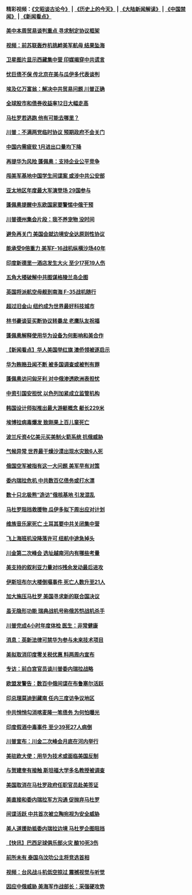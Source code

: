#### 精彩视频：[《文昭谈古论今》](http://45.76.195.252/wenzhao) | [《历史上的今天》](http://45.76.195.252/today-in-history) | [《大陆新闻解读》](http://45.76.195.252/ntdtv-comedy) | [《中国禁闻》](http://45.76.195.252/ntdtv-news) | [《新闻看点》](http://45.76.195.252/news-insight) 

 #### [美中本周贸易谈判重点 寻求制定协议框架](../pages/nsc418/n11041912.md?t=02131347) 

#### [视频：前苏联轰炸机挑衅美军航母 结果坠海](../pages/nsc418/n11041810.md?t=02131347) 

#### [卫星图片显示西藏集中营 印媒揭穿中共谎言](../pages/nsc418/n11041664.md?t=02131347) 

#### [忧巨债不保 传北京在美与瓜伊多代表谈判](../pages/nsc418/n11040772.md?t=02131347) 

#### [埃及亿万富翁：解决中共贸易问题 川普正确](../pages/nsc418/n11040351.md?t=02131347) 

#### [全球股市和债券收益率12日大幅走高](../pages/nsc418/n11040548.md?t=02131347) 

#### [马杜罗若逃跑 他有可能去哪里？](../pages/nsc418/n11040502.md?t=02131347) 

#### [川普：不满两党临时协议 预期政府不会关门](../pages/nsc418/n11040382.md?t=02131347) 

#### [中国内需疲软 1月进出口量均下降](../pages/nsc418/n11040021.md?t=02131347) 

#### [再提华为风险 蓬佩奥：支持企业公平竞争](../pages/nsc418/n11040198.md?t=02131347) 

#### [闯美军基地中国学生间谍案 或涉中共公安部](../pages/nsc418/n11040083.md?t=02131347) 

#### [亚太地区年度最大军演登场 29国参与](../pages/nsc418/n11039999.md?t=02131347) 

#### [蓬佩奥提醒中东欧国家要警惕中俄干预](../pages/nsc418/n11039745.md?t=02131347) 

#### [川普德州集会片段：我不养宠物 没时间](../pages/nsc418/n11039218.md?t=02131347) 

#### [避免再关门 美国会就边境安全达原则性协议](../pages/nsc418/n11039556.md?t=02131347) 

#### [能承受9倍重力 美军F-16战机纵横沙场40年](../pages/nsc418/n11039432.md?t=02131347) 

#### [印度新德里一酒店发生大火 至少17死19人伤](../pages/nsc418/n11039502.md?t=02131347) 

#### [五角大楼破解中共图谋格陵兰岛企图](../pages/nsc418/n11038368.md?t=02131347) 

#### [英国将派航空母舰到南海 F-35战机随行](../pages/nsc418/n11039035.md?t=02131347) 

#### [超过旧金山 纽约成为世界最好科技城市](../pages/nsc418/n11038537.md?t=02131347) 

#### [林书豪谈妥买断协议转暴龙 老鹰队友祝福](../pages/nsc418/n11038662.md?t=02131347) 

#### [蓬佩奥解释使用华为设备为何影响和美合作](../pages/nsc418/n11038282.md?t=02131347) 

#### [【新闻看点】华人美国举红旗 澳侨领被逐启示](../pages/nsc418/n11038210.md?t=02131347) 

#### [华为贿赂丑闻不断 被多国调查或被判有罪](../pages/nsc418/n11038028.md?t=02131347) 

#### [蓬佩奥访问匈牙利 对中俄渗透欧洲表担忧](../pages/nsc418/n11038057.md?t=02131347) 

#### [中资引国安担忧 以色列加紧成立监管机构](../pages/nsc418/n11037999.md?t=02131347) 

#### [韩国设计师拟推出最大游艇概念 艇长229米](../pages/nsc418/n11037905.md?t=02131347) 

#### [埃博拉病毒爆发 致刚果上百儿童死亡](../pages/nsc418/n11037661.md?t=02131347) 

#### [波兰斥资4亿美元买美制火箭系统 抗俄威胁](../pages/nsc418/n11036936.md?t=02131347) 

#### [气候异常 世界最干燥沙漠出现水灾致6人死](../pages/nsc418/n11037220.md?t=02131347) 

#### [俄国空军被指有这一大问题 美军早有对策](../pages/nsc418/n11036963.md?t=02131347) 

#### [委内瑞拉危机 中共数百亿债务或打水漂](../pages/nsc418/n11036297.md?t=02131347) 

#### [数十只北极熊“造访”俄核基地 引发混乱](../pages/nsc418/n11036150.md?t=02131347) 

#### [马杜罗阻挡救援物 瓜伊多拟下周出应对计划](../pages/nsc418/n11035966.md?t=02131347) 

#### [维族音乐家死亡 土耳其要中共关闭集中营](../pages/nsc418/n11035904.md?t=02131347) 

#### [飞上海班机没降落许可 纽航中途急掉头](../pages/nsc418/n11035882.md?t=02131347) 

#### [川金第二次峰会 选址越南河内有哪些考量](../pages/nsc418/n11034808.md?t=02131347) 

#### [美支持的叙利亚力量对IS残余发动最后进攻](../pages/nsc418/n11035640.md?t=02131347) 

#### [伊斯坦布尔大楼倒塌事件 死亡人数升至21人](../pages/nsc418/n11035758.md?t=02131347) 

#### [加大施压马杜罗 美国寻求新的联合国决议](../pages/nsc418/n11035619.md?t=02131347) 

#### [虽无隐形功能 瑞典战机号称俄苏恺战机杀手](../pages/nsc418/n11035282.md?t=02131347) 

#### [川普完成4小时年度体检 医生：非常健康](../pages/nsc418/n11034715.md?t=02131347) 

#### [消息：英新法律可禁华为参与未来技术项目](../pages/nsc418/n11034647.md?t=02131347) 

#### [美拟取消印度零关税优惠 料两周内宣布](../pages/nsc418/n11034785.md?t=02131347) 

#### [专访：前白宫官员谈川普委内瑞拉战略](../pages/nsc418/n11032742.md?t=02131347) 

#### [欧盟发警告：数百中俄间谍在布鲁塞尔活跃](../pages/nsc418/n11034561.md?t=02131347) 

#### [印总理莫迪到藏南 任内三度访争议地区](../pages/nsc418/n11034513.md?t=02131347) 

#### [中共悄悄勾消喀麦隆一笔债务 为何怕曝光](../pages/nsc418/n11029114.md?t=02131347) 

#### [印度假酒中毒事件 至少39死27人病倒](../pages/nsc418/n11034259.md?t=02131347) 

#### [川普宣布：川金二次峰会月底在河内举行](../pages/nsc418/n11034200.md?t=02131347) 

#### [美驻欧大使：用华为技术或面临美国反制](../pages/nsc418/n11033036.md?t=02131347) 

#### [与贺建奎有接触 斯坦福大学多名教授被调查](../pages/nsc418/n11033215.md?t=02131347) 

#### [美国取消在马杜罗政府任职官员赴美签证](../pages/nsc418/n11033030.md?t=02131347) 

#### [美直接和委内瑞拉军方沟通 促抛弃马杜罗](../pages/nsc418/n11032973.md?t=02131347) 

#### [间谍活跃 中共首次被立陶宛视为安全威胁](../pages/nsc418/n11032894.md?t=02131347) 

#### [美人道援助抵委内瑞拉边境 马杜罗企图阻挡](../pages/nsc418/n11032425.md?t=02131347) 

#### [【快讯】巴西足球俱乐部火灾 酿10死3伤](../pages/nsc418/n11032432.md?t=02131347) 

#### [前所未有 泰国乌汶叻公主将竞选首相](../pages/nsc418/n11032312.md?t=02131347) 

#### [视频：台风战斗机低空掠过 震撼视觉与听觉](../pages/nsc418/n11032320.md?t=02131347) 

#### [因应中俄威胁 美海军作战部长：采强硬攻势](../pages/nsc418/n11032214.md?t=02131347) 

